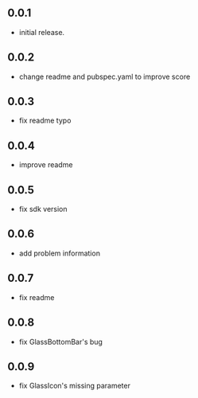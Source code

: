 ## 0.0.1

* initial release.

## 0.0.2

* change readme and pubspec.yaml to improve score

## 0.0.3

* fix readme typo

## 0.0.4

* improve readme

## 0.0.5

* fix sdk version

## 0.0.6

* add problem information

## 0.0.7
* fix readme

## 0.0.8
* fix GlassBottomBar's bug
## 0.0.9
* fix GlassIcon's missing parameter